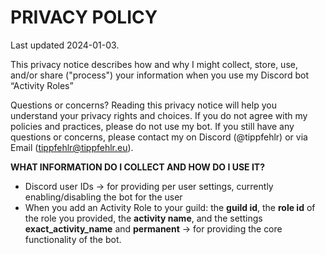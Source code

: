 # PRIVACY POLICY

Last updated 2024-01-03.

This privacy notice describes how and why I might collect, store, use, and/or
share ("process") your information when you use my Discord bot “Activity Roles”

Questions or concerns? Reading this privacy notice will help you understand
your privacy rights and choices. If you do not agree with my policies and
practices, please do not use my bot.
If you still have any questions or concerns, please contact my on
Discord (@tippfehlr) or via Email (<tippfehlr@tippfehlr.eu>).

**WHAT INFORMATION DO I COLLECT AND HOW DO I USE IT?**

- Discord user IDs -> for providing per user settings,
  currently enabling/disabling the bot for the user
- When you add an Activity Role to your guild: the **guild id**,
  the **role id** of the role you provided, the **activity name**,
  and the settings **exact_activity_name** and **permanent** ->
  for providing the core functionality of the bot.
